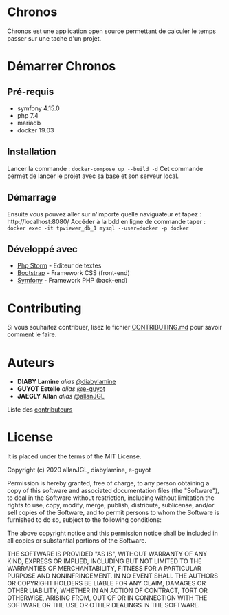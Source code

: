 # Chronos

Chronos est une application open source permettant de calculer le temps passer sur une tache d'un projet. 

# Démarrer Chronos 
## Pré-requis 

- symfony 4.15.0
- php 7.4
- mariadb 
- docker 19.03

## Installation

Lancer la commande : ```docker-compose up --build -d```
Cet commande permet de lancer le projet avec sa base et son serveur local.

## Démarrage

Ensuite vous pouvez aller sur n'importe quelle naviguateur et tapez : http://localhost:8080/
Accéder à la bdd en ligne de commande taper : ``` docker exec -it tpviewer_db_1 mysql --user=docker -p docker ```

## Développé avec 

* [Php Storm](https://www.jetbrains.com/fr-fr/phpstorm/) - Editeur de textes
* [Bootstrap](https://getbootstrap.com/) - Framework CSS (front-end)
* [Symfony](https://symfony.com/) - Framework PHP (back-end)

# Contributing
Si vous souhaitez contribuer, lisez le fichier [CONTRIBUTING.md](https://github.com/e-guyot/tpViewer/blob/master/CONTRIBUTING.md) pour savoir comment le faire.

# Auteurs

* **DIABY Lamine** _alias_ [@diabylamine](https://github.com/diabylamine)
* **GUYOT Estelle** _alias_ [@e-guyot](https://github.com/e-guyot)
* **JAEGLY Allan** _alias_ [@allanJGL](https://github.com/allanJGL)

Liste des [contributeurs](https://github.com/e-guyot/tpViewer/contributors) 

# License

It is placed under the terms of the MIT License.

Copyright (c) 2020 allanJGL, diabylamine, e-guyot

Permission is hereby granted, free of charge, to any person obtaining a copy
of this software and associated documentation files (the "Software"), to deal
in the Software without restriction, including without limitation the rights
to use, copy, modify, merge, publish, distribute, sublicense, and/or sell
copies of the Software, and to permit persons to whom the Software is
furnished to do so, subject to the following conditions:

The above copyright notice and this permission notice shall be included in all
copies or substantial portions of the Software.

THE SOFTWARE IS PROVIDED "AS IS", WITHOUT WARRANTY OF ANY KIND, EXPRESS OR
IMPLIED, INCLUDING BUT NOT LIMITED TO THE WARRANTIES OF MERCHANTABILITY,
FITNESS FOR A PARTICULAR PURPOSE AND NONINFRINGEMENT. IN NO EVENT SHALL THE
AUTHORS OR COPYRIGHT HOLDERS BE LIABLE FOR ANY CLAIM, DAMAGES OR OTHER
LIABILITY, WHETHER IN AN ACTION OF CONTRACT, TORT OR OTHERWISE, ARISING FROM,
OUT OF OR IN CONNECTION WITH THE SOFTWARE OR THE USE OR OTHER DEALINGS IN THE
SOFTWARE.
